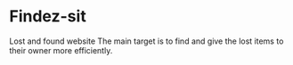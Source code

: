 # Findez-sit
Lost and found website
The main target is to find and give the lost items to their owner more efficiently.
